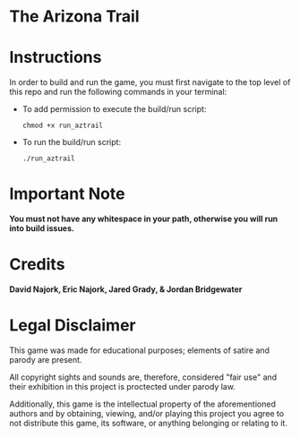 # The Arizona Trail

# Instructions
In order to build and run the game, you must first navigate to the top level of
this repo and run the following commands in your terminal:

  - To add permission to execute the build/run script:
  
    `chmod +x run_aztrail`

  - To run the build/run script:
  
    `./run_aztrail`

# Important Note
**You must not have any whitespace in your path, otherwise you will run into build issues.**

# Credits
**David Najork, Eric Najork, Jared Grady, & Jordan Bridgewater**

# Legal Disclaimer
This game was made for educational purposes; elements of satire and parody are present.

All copyright sights and sounds are, therefore, considered "fair use" and their exhibition in this project is proctected under parody law.

Additionally, this game is the intellectual property of the aforementioned authors and by obtaining, viewing, and/or playing this project you agree to not distribute this game, its software, or anything belonging or relating to it.
